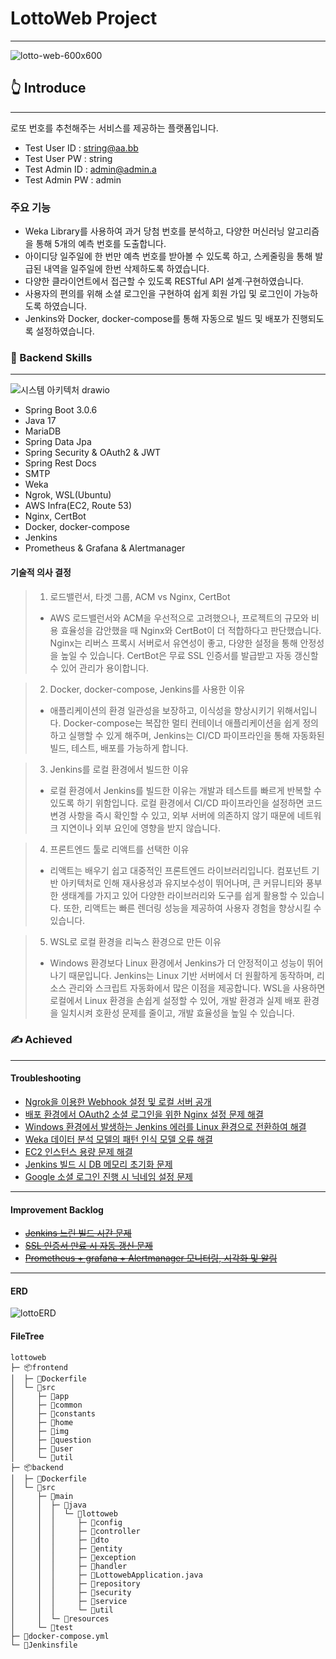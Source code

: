 # LottoWeb Project

-----
![lotto-web-600x600](https://github.com/user-attachments/assets/1e5bd5b6-2524-4fb0-af2c-beec081230b4)

## 👆 Introduce

-----
로또 번호를 추천해주는 서비스를 제공하는 플랫폼입니다.

- Test User ID : string@aa.bb
- Test User PW : string
- Test Admin ID : admin@admin.a
- Test Admin PW : admin

### 주요 기능

- Weka Library를 사용하여 과거 당첨 번호를 분석하고, 다양한 머신러닝 알고리즘을 통해 5개의 예측 번호를 도출합니다.
- 아이디당 일주일에 한 번만 예측 번호를 받아볼 수 있도록 하고, 스케줄링을 통해 발급된 내역을 일주일에 한번 삭제하도록 하였습니다.
- 다양한 클라이언트에서 접근할 수 있도록 RESTful API 설계·구현하였습니다.
- 사용자의 편의를 위해 소셜 로그인을 구현하여 쉽게 회원 가입 및 로그인이 가능하도록 하였습니다.
- Jenkins와 Docker, docker-compose를 통해 자동으로 빌드 및 배포가 진행되도록 설정하였습니다.

### 🚀 Backend Skills

---
![시스템 아키텍처 drawio](https://github.com/user-attachments/assets/fbb27a26-79ff-4812-a760-082a806fd9cb)
- Spring Boot 3.0.6
- Java 17
- MariaDB
- Spring Data Jpa
- Spring Security & OAuth2 & JWT
- Spring Rest Docs
- SMTP
- Weka
- Ngrok, WSL(Ubuntu)
- AWS Infra(EC2, Route 53)
- Nginx, CertBot
- Docker, docker-compose
- Jenkins
- Prometheus & Grafana & Alertmanager

#### 기술적 의사 결정

>1. 로드밸런서, 타겟 그룹, ACM vs Nginx, CertBot
>- AWS 로드밸런서와 ACM을 우선적으로 고려했으나, 프로젝트의 규모와 비용 효율성을 감안했을 때 Nginx와 CertBot이 더 적합하다고 판단했습니다. Nginx는 리버스 프록시 서버로서 유연성이 좋고, 다양한 설정을 통해 안정성을 높일 수 있습니다. CertBot은 무료 SSL 인증서를 발급받고 자동 갱신할 수 있어 관리가 용이합니다.

>2. Docker, docker-compose, Jenkins를 사용한 이유
>- 애플리케이션의 환경 일관성을 보장하고, 이식성을 향상시키기 위해서입니다. Docker-compose는 복잡한 멀티 컨테이너 애플리케이션을 쉽게 정의하고 실행할 수 있게 해주며, Jenkins는 CI/CD 파이프라인을 통해 자동화된 빌드, 테스트, 배포를 가능하게 합니다.

>3. Jenkins를 로컬 환경에서 빌드한 이유
>- 로컬 환경에서 Jenkins를 빌드한 이유는 개발과 테스트를 빠르게 반복할 수 있도록 하기 위함입니다. 로컬 환경에서 CI/CD 파이프라인을 설정하면 코드 변경 사항을 즉시 확인할 수 있고, 외부 서버에 의존하지 않기 때문에 네트워크 지연이나 외부 요인에 영향을 받지 않습니다. 

>4. 프론트엔드 툴로 리액트를 선택한 이유
>- 리액트는 배우기 쉽고 대중적인 프론트엔드 라이브러리입니다. 컴포넌트 기반 아키텍처로 인해 재사용성과 유지보수성이 뛰어나며, 큰 커뮤니티와 풍부한 생태계를 가지고 있어 다양한 라이브러리와 도구를 쉽게 활용할 수 있습니다. 또한, 리액트는 빠른 렌더링 성능을 제공하여 사용자 경험을 향상시킬 수 있습니다.

>5. WSL로 로컬 환경을 리눅스 환경으로 만든 이유
>- Windows 환경보다 Linux 환경에서 Jenkins가 더 안정적이고 성능이 뛰어나기 때문입니다. Jenkins는 Linux 기반 서버에서 더 원활하게 동작하며, 리소스 관리와 스크립트 자동화에서 많은 이점을 제공합니다. WSL을 사용하면 로컬에서 Linux 환경을 손쉽게 설정할 수 있어, 개발 환경과 실제 배포 환경을 일치시켜 호환성 문제를 줄이고, 개발 효율성을 높일 수 있습니다.

### ✍ Achieved

---
#### Troubleshooting

- [Ngrok을 이용한 Webhook 설정 및 로컬 서버 공개](https://velog.io/@studyjun/Ngrok%EC%9D%84-%EC%9D%B4%EC%9A%A9%ED%95%9C-Webhook-%EC%84%A4%EC%A0%95-%EB%B0%8F-%EB%A1%9C%EC%BB%AC-%EC%84%9C%EB%B2%84-%EA%B3%B5%EA%B0%9C)
- [배포 환경에서 OAuth2 소셜 로그인을 위한 Nginx 설정 문제 해결](https://velog.io/@studyjun/%EB%B0%B0%ED%8F%AC-%ED%99%98%EA%B2%BD%EC%97%90%EC%84%9C-OAuth2-%EC%86%8C%EC%85%9C-%EB%A1%9C%EA%B7%B8%EC%9D%B8%EC%9D%84-%EC%9C%84%ED%95%9C-Nginx-%EC%84%A4%EC%A0%95-%EB%AC%B8%EC%A0%9C-%ED%95%B4%EA%B2%B0)
- [Windows 환경에서 발생하는 Jenkins 에러를 Linux 환경으로 전환하여 해결](https://velog.io/@studyjun/Windows-%ED%99%98%EA%B2%BD%EC%97%90%EC%84%9C-%EB%B0%9C%EC%83%9D%ED%95%98%EB%8A%94-Jenkins-%EC%97%90%EB%9F%AC%EB%A5%BC-Linux-%ED%99%98%EA%B2%BD%EC%9C%BC%EB%A1%9C-%EC%A0%84%ED%99%98%ED%95%98%EC%97%AC-%ED%95%B4%EA%B2%B0)
- [Weka 데이터 분석 모델의 패턴 인식 모델 오류 해결](https://velog.io/@studyjun/Weka-%EB%8D%B0%EC%9D%B4%ED%84%B0-%EB%B6%84%EC%84%9D-%EB%AA%A8%EB%8D%B8%EC%9D%98-%ED%8C%A8%ED%84%B4-%EC%9D%B8%EC%8B%9D-%EB%AA%A8%EB%8D%B8-%EC%98%A4%EB%A5%98-%ED%95%B4%EA%B2%B0)
- [EC2 인스턴스 용량 문제 해결](https://velog.io/@studyjun/EC2-%EC%9D%B8%EC%8A%A4%ED%84%B4%EC%8A%A4-%EC%9A%A9%EB%9F%89-%EB%AC%B8%EC%A0%9C-%ED%95%B4%EA%B2%B0)
- [Jenkins 빌드 시 DB 메모리 초기화 문제](https://velog.io/@studyjun/Jenkins-%EB%B9%8C%EB%93%9C-%EC%8B%9C-DB-%EB%A9%94%EB%AA%A8%EB%A6%AC-%EC%B4%88%EA%B8%B0%ED%99%94-%EB%AC%B8%EC%A0%9C)
- [Google 소셜 로그인 진행 시 닉네임 설정 문제](https://velog.io/@studyjun/Google-%EC%86%8C%EC%85%9C-%EB%A1%9C%EA%B7%B8%EC%9D%B8-%EC%A7%84%ED%96%89-%EC%8B%9C-%EB%8B%89%EB%84%A4%EC%9E%84-%EC%84%A4%EC%A0%95-%EB%AC%B8%EC%A0%9C)

------
#### Improvement Backlog

- [~~Jenkins 느린 빌드 시간 문제~~](https://velog.io/@studyjun/Jenkins-%EB%8A%90%EB%A6%B0-%EB%B9%8C%EB%93%9C-%EC%8B%9C%EA%B0%84-%EB%AC%B8%EC%A0%9C)
- [~~SSL 인증서 만료 시 자동 갱신 문제~~](https://velog.io/@studyjun/SSL-%EC%9D%B8%EC%A6%9D%EC%84%9C-%EB%A7%8C%EB%A3%8C-%EC%8B%9C-%EC%9E%90%EB%8F%99-%EA%B0%B1%EC%8B%A0-%EB%AC%B8%EC%A0%9C)
- [~~Prometheus + grafana + Alertmanager 모니터링, 시각화 및 알림~~](https://velog.io/@studyjun/Prometheus-Grafana-Alertmanager-%EB%AA%A8%EB%8B%88%ED%84%B0%EB%A7%81-%EC%8B%9C%EA%B0%81%ED%99%94-%EB%B0%8F-%EC%95%8C%EB%A6%BC)

------

#### ERD
![lottoERD](https://github.com/user-attachments/assets/1ba9e515-e12a-4d35-abd8-dfe393653d1f)

#### FileTree

```
lottoweb
├─ 📦frontend
│  ├─ 📜Dockerfile
│  └─ 📂src
│     ├─ 📂app
│     ├─ 📂common
│     ├─ 📂constants
│     ├─ 📂home
│     ├─ 📂img
│     ├─ 📂question
│     ├─ 📂user
│     └─ 📂util
├─ 📦backend
│  ├─ 📜Dockerfile
│  └─ 📂src
│     ├─ 📂main
│     │  ├─ 📂java
│     │  │  └─ 📂lottoweb
│     │  │     ├─ 📂config
│     │  │     ├─ 📂controller
│     │  │     ├─ 📂dto
│     │  │     ├─ 📂entity
│     │  │     ├─ 📂exception
│     │  │     ├─ 📂handler
│     │  │     ├─ 📜LottowebApplication.java
│     │  │     ├─ 📂repository
│     │  │     ├─ 📂security
│     │  │     ├─ 📂service
│     │  │     └─ 📂util
│     │  └─ 📂resources
│     └─ 📂test
├─ 📜docker-compose.yml
└─ 📜Jenkinsfile
```
